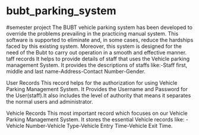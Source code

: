 # bubt_parking_system
#semester project
The BUBT vehicle parking system has been developed to override the problems prevailing 
in the practicing manual system. This software is supported to eliminate and, in some cases, 
reduce the hardships faced by this existing system. Moreover, this system is designed for the need of the Bubt to carry out operation in a smooth and effective manner.
taff records
It helps to provide details of staff that uses the Vehicle parking management System. It provides the descriptions of staffs like:-Staff first, middle and last name-Address-Contact Number-Gender.

User Records
This record helps for the authorization for using Vehicle Parking Management System. It Provides the Username and Password for the User(staff).It also includes the level of authority that means it separates the normal users and administrator.

Vehicle Records
This most important record which focuses on our Vehicle Parking Management System. It stores the essential Vehicle records like: -Vehicle Number-Vehicle Type-Vehicle Entry Time-Vehicle Exit Time.

